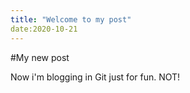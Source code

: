 ```yaml
---
title: "Welcome to my post"
date:2020-10-21
---
```

#My new post

Now i'm blogging in Git just for fun. NOT!
